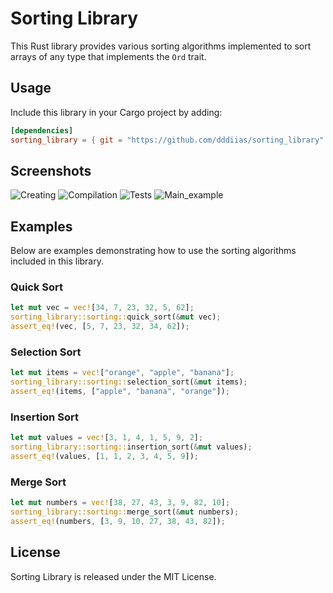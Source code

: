 # Sorting Library

This Rust library provides various sorting algorithms implemented to sort arrays of any type that implements the `Ord` trait.

## Usage

Include this library in your Cargo project by adding:

```toml
[dependencies]
sorting_library = { git = "https://github.com/dddiias/sorting_library" }
```

## Screenshots

![Creating](./imag/creating.jpg)
![Compilation](./imag/compilation.jpg)
![Tests](./imag/tests.jpg)
![Main_example](./imag/main_example.jpg)

## Examples

Below are examples demonstrating how to use the sorting algorithms included in this library.

### Quick Sort

```rust
let mut vec = vec![34, 7, 23, 32, 5, 62];
sorting_library::sorting::quick_sort(&mut vec);
assert_eq!(vec, [5, 7, 23, 32, 34, 62]);
```

### Selection Sort

```rust
let mut items = vec!["orange", "apple", "banana"];
sorting_library::sorting::selection_sort(&mut items);
assert_eq!(items, ["apple", "banana", "orange"]);
```

### Insertion Sort

```rust
let mut values = vec![3, 1, 4, 1, 5, 9, 2];
sorting_library::sorting::insertion_sort(&mut values);
assert_eq!(values, [1, 1, 2, 3, 4, 5, 9]);
```

### Merge Sort

```rust
let mut numbers = vec![38, 27, 43, 3, 9, 82, 10];
sorting_library::sorting::merge_sort(&mut numbers);
assert_eq!(numbers, [3, 9, 10, 27, 38, 43, 82]);
```

## License

Sorting Library is released under the MIT License.
